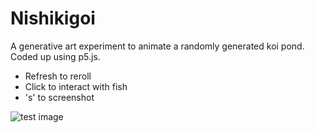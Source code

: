 # Nishikigoi

A generative art experiment to animate a randomly generated koi pond. 
Coded up using p5.js.

- Refresh to reroll
- Click to interact with fish
- 's' to screenshot

![test image](./test.gif)
